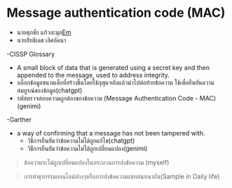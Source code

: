 # Message authentication code (MAC)
- นายศุภชัย แก้วละมุล[Em](https://Emkub.github.io/message-authentication-code)
- นายสิทธิเดช เลิศลัคนา
 

-CISSP Glossary
 - A small block of data that is generated using a secret key and then appended to the message, used to address integrity.
  - บล็อกข้อมูลขนาดเล็กที่สร้างขึ้นโดยใช้กุญแจลับแล้วนำไปต่อท้ายข้อความ ใช้เพื่อยืนยันความสมบูรณ์ของข้อมูล(chatgpt)
  - รหัสตรวจสอบความถูกต้องของข้อความ (Message Authentication Code - MAC)(genimi)

-Garther
- a way of confirming that a message has not been tampered with.
   - วิธีการยืนยันว่าข้อความไม่ได้ถูกแก้ไข(chatgpt)
    - วิธีการยืนยันว่าข้อความไม่ได้ถูกเปลี่ยนแปลง(genimi)

>ข้อความจะไม่ถูกเปลี่ยนแปลงในกระบวนการส่งข้อความ (myself)

>การทำธุรกรรมออนไลน์ต่างๆหรือการส่งข้อความแชทสนทนากัน(Sample in Daily life)
